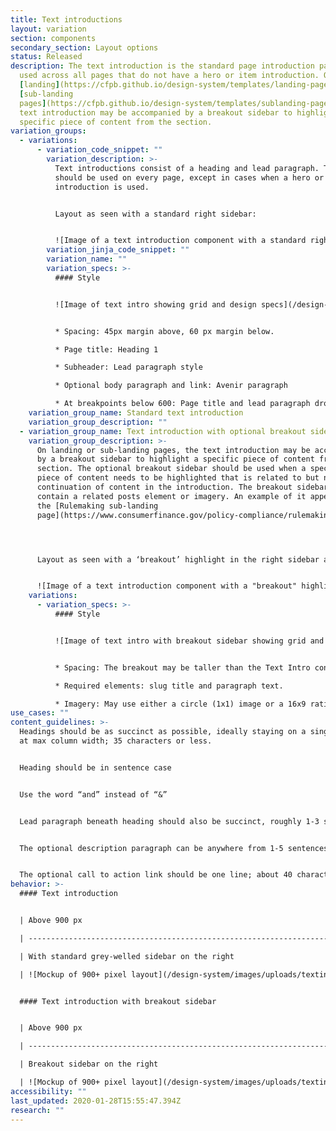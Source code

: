 ```yaml
---
title: Text introductions
layout: variation
section: components
secondary_section: Layout options
status: Released
description: The text introduction is the standard page introduction pattern
  used across all pages that do not have a hero or item introduction. On
  [landing](https://cfpb.github.io/design-system/templates/landing-pages) or
  [sub-landing
  pages](https://cfpb.github.io/design-system/templates/sublanding-pages), the
  text introduction may be accompanied by a breakout sidebar to highlight a
  specific piece of content from the section.
variation_groups:
  - variations:
      - variation_code_snippet: ""
        variation_description: >-
          Text introductions consist of a heading and lead paragraph. They
          should be used on every page, except in cases when a hero or item
          introduction is used. 


          Layout as seen with a standard right sidebar:


          ![Image of a text introduction component with a standard right sidebar](/design-system/images/uploads/textintro_intro.png)
        variation_jinja_code_snippet: ""
        variation_name: ""
        variation_specs: >-
          #### Style


          ![Image of text intro showing grid and design specs](/design-system/images/uploads/textintro_style1.png)


          * Spacing: 45px margin above, 60 px margin below.

          * Page title: Heading 1

          * Subheader: Lead paragraph style

          * Optional body paragraph and link: Avenir paragraph

          * At breakpoints below 600: Page title and lead paragraph drop down one type size to make reading on smaller devices easier.
    variation_group_name: Standard text introduction
    variation_group_description: ""
  - variation_group_name: Text introduction with optional breakout sidebar
    variation_group_description: >-
      On landing or sub-landing pages, the text introduction may be accompanied
      by a breakout sidebar to highlight a specific piece of content from the
      section. The optional breakout sidebar should be used when a specific
      piece of content needs to be highlighted that is related to but not a
      continuation of content in the introduction. The breakout sidebar may
      contain a related posts element or imagery. An example of it appears on
      the [Rulemaking sub-landing
      page](https://www.consumerfinance.gov/policy-compliance/rulemaking/). 




      Layout as seen with a ‘breakout’ highlight in the right sidebar area:


      ![Image of a text introduction component with a "breakout" highlight in the right sidebar](/design-system/images/uploads/textintro_intro2.png)
    variations:
      - variation_specs: >-
          #### Style


          ![Image of text intro with breakout sidebar showing grid and design specs](/design-system/images/uploads/textintro_style2.png)


          * Spacing: The breakout may be taller than the Text Intro content, in which case the margin beneath the breakout should be 60px.

          * Required elements: slug title and paragraph text.

          * Imagery: May use either a circle (1x1) image or a 16x9 ratio image.
use_cases: ""
content_guidelines: >-
  Headings should be as succinct as possible, ideally staying on a single line
  at max column width; 35 characters or less.


  Heading should be in sentence case


  Use the word “and” instead of “&”


  Lead paragraph beneath heading should also be succinct, roughly 1-3 sentences; 350 characters maximum. This paragraph should explain why the page exists (how does its content tie back to the CFPB mission?) and the value add to the user (what will they get out of the content on this page?).


  The optional description paragraph can be anywhere from 1-5 sentences–100-800 characters–depending on the needs of the page. If a breakout sidebar is being used, longer text may be appropriate to help match the text introduction length to the sidebar length. For emphasis, a call to action last sentence can be entered as its own paragraph underneath this lead paragraph, either linked to a url or not.


  The optional call to action link should be one line; about 40 characters or less. Link content should follow link guidelines.
behavior: >-
  #### Text introduction


  | Above 900 px                                                                          | Below 901 px                                                                                   |

  | ------------------------------------------------------------------------------------- | ---------------------------------------------------------------------------------------------- |

  | With standard grey-welled sidebar on the right                                        | With standard grey-welled sidebar stacked to prefooter                                         |

  | ![Mockup of 900+ pixel layout](/design-system/images/uploads/textintro_behavior1.png) | ![Mockup of 900 pixel and below layout](/design-system/images/uploads/textintro_behavior3.jpg) |


  #### Text introduction with breakout sidebar


  | Above 900 px                                                                          | Below 901 px                                                                                   |

  | ------------------------------------------------------------------------------------- | ---------------------------------------------------------------------------------------------- |

  | Breakout sidebar on the right                                                         | Breakout sidebar stacked immediately after text intro                                          |

  | ![Mockup of 900+ pixel layout](/design-system/images/uploads/textintro_behavior2.png) | ![Mockup of 900 pixel and below layout](/design-system/images/uploads/textintro_behavior4.jpg) |
accessibility: ""
last_updated: 2020-01-28T15:55:47.394Z
research: ""
---
```

